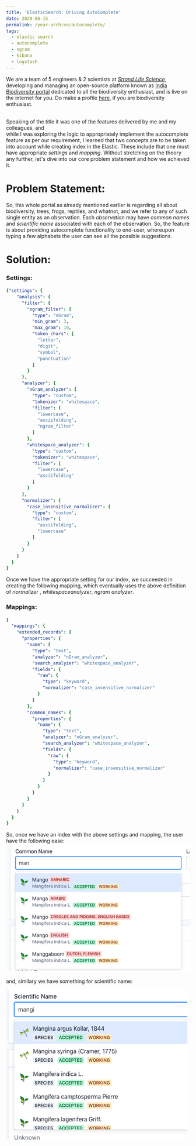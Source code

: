 ```yaml
---
title: 'ElasticSearch: Driving AutoComplete'
date: 2020-06-15
permalink: /year-archive/autocomplete/
tags:
  - elastic search
  - autocomplete
  - ngram
  - kibana
  - logstash
---
```

We are a team of 5 engineers & 2 scientists at *[Strand Life Science](https://strandls.com)*, developing and managing an open-source platform known as [India Biodiversity portal](https://indiabiodiversity.org/) dedicated to all the biodiversity enthusiast, and is live on the internet for you. Do make a profile [here](https://indiabiodiversity.org/), if you are biodiversity enthusiast.<br/>
 <br/>

Speaking of the title it was one of the features delivered by me and my colleagues, and <br/> 
while I was exploring the logic to appropriately implement the autocomplete feature as per our requirement,  I learned that two concepts are to be taken into account while creating index in the Elastic. These include that one must have appropriate *settings* and *mapping*. Without stretching on the theory any further, let's dive into our core problem statement and how we achieved it.

# Problem Statement:
So, this whole portal as already mentioned earlier is regarding all about biodiversity, trees, frogs, reptiles, and whatnot, and we refer to any of such single entity as an observation. Each *observation* may have *common names* and *scientific name* associated with each of the observation. So, the feature is about providing autocomplete functionality to end-user, whereupon typing a few alphabets the user can see all the possible suggestions.

# Solution:
### Settings:  
<!-- ![ME](/images/mypic.jpg)  -->
```yaml
{"settings": {
    "analysis": {
      "filter": {
        "ngram_filter": {
          "type": "nGram",
          "min_gram": 3,
          "max_gram": 10,
          "token_chars": [
            "letter",
            "digit",
            "symbol",
            "punctuation"
          ]
        }
      },
      "analyzer": {
        "nGram_analyzer": {
          "type": "custom",
          "tokenizer": "whitespace",
          "filter": [
            "lowercase",
            "asciifolding",
            "ngram_filter"
          ]
        },
        "whitespace_analyzer": {
          "type": "custom",
          "tokenizer": "whitespace",
          "filter": [
            "lowercase",
            "asciifolding"
          ]
        }
      },
      "normalizer": {
        "case_insensitive_normalizer": {
          "type": "custom",
          "filter": [
            "asciifolding",
            "lowercase"
          ]
        }
      }
    }
  }
}
```
Once we have the appropriate setting for our index, we succeeded in creating the following mapping, which eventually uses the above definition of *normalizer* , *whitespaceanalyzer*, *ngram analyzer*.
### Mappings:
```yaml
{
  "mappings": {
    "extended_records": {
      "properties": {
        "name": {
          "type": "text",
          "analyzer": "nGram_analyzer",
          "search_analyzer": "whitespace_analyzer",
          "fields": {
            "raw": {
              "type": "keyword",
              "normalizer": "case_insensitive_normalizer"
            }
          }
        },
        "common_names": {
          "properties": {
            "name": {
              "type": "text",
              "analyzer": "nGram_analyzer",
              "search_analyzer": "whitespace_analyzer",
              "fields": {
                "raw": {
                  "type": "keyword",
                  "normalizer": "case_insensitive_normalizer"
                }
              }
            }
          }
        }
      }
    }
  }
}
```

So, once we have an index with the above settings and mapping, the user have the following ease:<br/>
![Common Name AutoComplete](/images/commonName.png)
<br/>
<br/>
and, similary we have something for scientific name:<br/>

![Scientific Name Auto Complete](/images/scientificNameAC.png)

